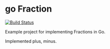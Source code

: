 # go Fraction

[![Build Status](https://cloud.drone.io/api/badges/khmarbaise/christmastree/status.svg)](https://cloud.drone.io/khmarbaise/go-fraction)

Example project for implementing Fractions in Go.

Implemented plus, minus.
